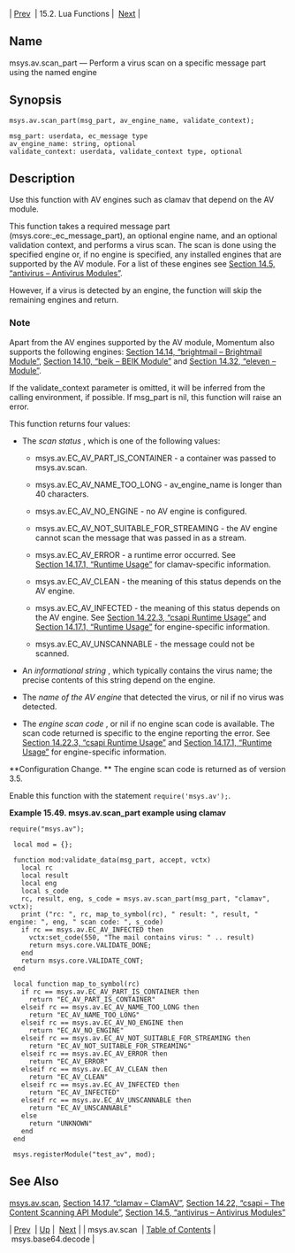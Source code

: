| [Prev](lua.ref.msys.av.scan)  | 15.2. Lua Functions |  [Next](lua.ref.msys.base64.decode.php) |

<a name="lua.ref.msys.av.scan_part"></a>
## Name

msys.av.scan_part — Perform a virus scan on a specific message part using the named engine

<a name="idp26148144"></a>
## Synopsis

`msys.av.scan_part(msg_part, av_engine_name, validate_context);`

```
msg_part: userdata, ec_message type
av_engine_name: string, optional
validate_context: userdata, validate_context type, optional
```
<a name="idp26151392"></a>
## Description

Use this function with AV engines such as clamav that depend on the AV module.

This function takes a required message part (msys.core:_ec_message_part), an optional engine name, and an optional validation context, and performs a virus scan. The scan is done using the specified engine or, if no engine is specified, any installed engines that are supported by the AV module. For a list of these engines see [Section 14.5, “antivirus – Antivirus Modules”](modules.antivirus "14.5. antivirus – Antivirus Modules").

However, if a virus is detected by an engine, the function will skip the remaining engines and return.

### Note

Apart from the AV engines supported by the AV module, Momentum also supports the following engines: [Section 14.14, “brightmail – Brightmail Module”](modules.brightmail "14.14. brightmail – Brightmail Module"), [Section 14.10, “beik – BEIK Module”](modules.beik.php "14.10. beik – BEIK Module") and [Section 14.32, “eleven – Module”](modules.eleven.php "14.32. eleven – Module").

If the validate_context parameter is omitted, it will be inferred from the calling environment, if possible. If msg_part is nil, this function will raise an error.

This function returns four values:

*   The *scan status* , which is one of the following values:

    *   msys.av.EC_AV_PART_IS_CONTAINER - a container was passed to msys.av.scan.

    *   msys.av.EC_AV_NAME_TOO_LONG - av_engine_name is longer than 40 characters.

    *   msys.av.EC_AV_NO_ENGINE - no AV engine is configured.

    *   msys.av.EC_AV_NOT_SUITABLE_FOR_STREAMING - the AV engine cannot scan the message that was passed in as a stream.

    *   msys.av.EC_AV_ERROR - a runtime error occurred. See [Section 14.17.1, “Runtime Usage”](modules.clamav#modules.clamav.runtime "14.17.1. Runtime Usage") for clamav-specific information.

    *   msys.av.EC_AV_CLEAN - the meaning of this status depends on the AV engine.

    *   msys.av.EC_AV_INFECTED - the meaning of this status depends on the AV engine. See [Section 14.22.3, “csapi Runtime Usage”](modules.csapi#modules.csapi.runtime "14.22.3. csapi Runtime Usage") and [Section 14.17.1, “Runtime Usage”](modules.clamav.php#modules.clamav.runtime "14.17.1. Runtime Usage") for engine-specific information.

    *   msys.av.EC_AV_UNSCANNABLE - the message could not be scanned.

*   An *informational string* , which typically contains the virus name; the precise contents of this string depend on the engine.

*   The *name of the AV engine*                  that detected the virus, or nil if no virus was detected.

*   The *engine scan code* , or nil if no engine scan code is available. The scan code returned is specific to the engine reporting the error. See [Section 14.22.3, “csapi Runtime Usage”](modules.csapi#modules.csapi.runtime "14.22.3. csapi Runtime Usage") and [Section 14.17.1, “Runtime Usage”](modules.clamav.php#modules.clamav.runtime "14.17.1. Runtime Usage") for engine-specific information.

**Configuration Change. ** The engine scan code is returned as of version 3.5.

Enable this function with the statement `require('msys.av');`.

<a name="lua.ref.msys.av.scan_part.example"></a>

**Example 15.49. msys.av.scan_part example using clamav**

```
require("msys.av");

 local mod = {};

 function mod:validate_data(msg_part, accept, vctx)
   local rc
   local result
   local eng
   local s_code
   rc, result, eng, s_code = msys.av.scan_part(msg_part, "clamav", vctx);
   print ("rc: ", rc, map_to_symbol(rc), " result: ", result, " engine: ", eng, " scan code: ", s_code)
   if rc == msys.av.EC_AV_INFECTED then
     vctx:set_code(550, "The mail contains virus: " .. result)
     return msys.core.VALIDATE_DONE;
   end
   return msys.core.VALIDATE_CONT;
 end

 local function map_to_symbol(rc)
   if rc == msys.av.EC_AV_PART_IS_CONTAINER then
     return "EC_AV_PART_IS_CONTAINER"
   elseif rc == msys.av.EC_AV_NAME_TOO_LONG then
     return "EC_AV_NAME_TOO_LONG"
   elseif rc == msys.av.EC_AV_NO_ENGINE then
     return "EC_AV_NO_ENGINE"
   elseif rc == msys.av.EC_AV_NOT_SUITABLE_FOR_STREAMING then
     return "EC_AV_NOT_SUITABLE_FOR_STREAMING"
   elseif rc == msys.av.EC_AV_ERROR then
     return "EC_AV_ERROR"
   elseif rc == msys.av.EC_AV_CLEAN then
     return "EC_AV_CLEAN"
   elseif rc == msys.av.EC_AV_INFECTED then
     return "EC_AV_INFECTED"
   elseif rc == msys.av.EC_AV_UNSCANNABLE then
     return "EC_AV_UNSCANNABLE"
   else
     return "UNKNOWN"
   end
 end

 msys.registerModule("test_av", mod);
```

<a name="idp26181744"></a>
## See Also

[msys.av.scan](lua.ref.msys.av.scan "msys.av.scan"), [Section 14.17, “clamav – ClamAV”](modules.clamav.php "14.17. clamav – ClamAV"), [Section 14.22, “csapi – The Content Scanning API Module”](modules.csapi.php "14.22. csapi – The Content Scanning API Module"), [Section 14.5, “antivirus – Antivirus Modules”](modules.antivirus.php "14.5. antivirus – Antivirus Modules")

| [Prev](lua.ref.msys.av.scan)  | [Up](lua.function.details.php) |  [Next](lua.ref.msys.base64.decode.php) |
| msys.av.scan  | [Table of Contents](index) |  msys.base64.decode |
